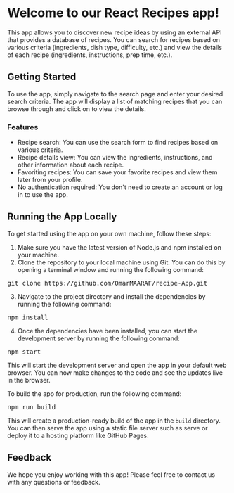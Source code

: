 <h1>Welcome to our React Recipes app!</h1>
<p>This app allows you to discover new recipe ideas by using an external API that provides a database of recipes. You can search for recipes based on various criteria (ingredients, dish type, difficulty, etc.) and view the details of each recipe (ingredients, instructions, prep time, etc.).</p>
<h2>Getting Started</h2>
<p>To use the app, simply navigate to the search page and enter your desired search criteria. The app will display a list of matching recipes that you can browse through and click on to view the details.</p>
<h3>Features</h3>
<ul>
  <li>Recipe search: You can use the search form to find recipes based on various criteria.</li>
  <li>Recipe details view: You can view the ingredients, instructions, and other information about each recipe.</li>
  <li>Favoriting recipes: You can save your favorite recipes and view them later from your profile.</li>
  <li>No authentication required: You don't need to create an account or log in to use the app.</li>
</ul>
<h2>Running the App Locally</h2>
<p>To get started using the app on your own machine, follow these steps:</p>
<ol>
  <li>Make sure you have the latest version of Node.js and npm installed on your machine.</li>
  <li>Clone the repository to your local machine using Git. You can do this by opening a terminal window and running the following command:</li>
</ol>
<pre>
git clone https://github.com/OmarMAARAF/recipe-App.git
</pre>
<ol start="3">
  <li>Navigate to the project directory and install the dependencies by running the following command:</li>
</ol>
<pre>
npm install
</pre>
<ol start="4">
  <li>Once the dependencies have been installed, you can start the development server by running the following command:</li>
</ol>
<pre>
npm start
</pre>
<p>This will start the development server and open the app in your default web browser. You can now make changes to the code and see the updates live in the browser.</p>
<p>To build the app for production, run the following command:</p>
<pre>
npm run build
</pre>
<p>This will create a production-ready build of the app in the <code>build</code> directory. You can then serve the app using a static file server such as serve or deploy it to a hosting platform like GitHub Pages.</p>
<h2>Feedback</h2>
<p>We hope you enjoy working with this app! Please feel free to contact us with any questions or feedback.</p>